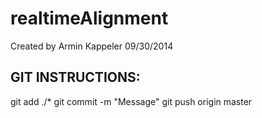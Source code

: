 realtimeAlignment
=================

Created by Armin Kappeler
09/30/2014

GIT INSTRUCTIONS:
-----------------
git add ./*
git commit -m "Message"
git push origin master
